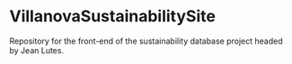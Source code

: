 # VillanovaSustainabilitySite
Repository for the front-end of the sustainability database project headed by Jean Lutes. 
